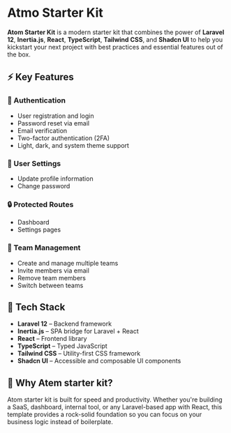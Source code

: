 # Atmo Starter Kit

**Atom Starter Kit** is a modern starter kit that combines the power of **Laravel 12**, **Inertia.js**, **React**, **TypeScript**, **Tailwind CSS**, and **Shadcn UI** to help you kickstart your next project with best practices and essential features out of the box.

## ⚡️ Key Features

### 🔐 Authentication
- User registration and login  
- Password reset via email  
- Email verification  
- Two-factor authentication (2FA)  
- Light, dark, and system theme support  

### 👤 User Settings
- Update profile information  
- Change password  

### 🔒 Protected Routes
- Dashboard  
- Settings pages  

### 👥 Team Management
- Create and manage multiple teams  
- Invite members via email  
- Remove team members  
- Switch between teams  

## 🧰 Tech Stack

- **Laravel 12** – Backend framework  
- **Inertia.js** – SPA bridge for Laravel + React  
- **React** – Frontend library  
- **TypeScript** – Typed JavaScript  
- **Tailwind CSS** – Utility-first CSS framework  
- **Shadcn UI** – Accessible and composable UI components  

## 🚀 Why Atem starter kit?

Atom starter kit is built for speed and productivity. Whether you're building a SaaS, dashboard, internal tool, or any Laravel-based app with React, this template provides a rock-solid foundation so you can focus on your business logic instead of boilerplate.

